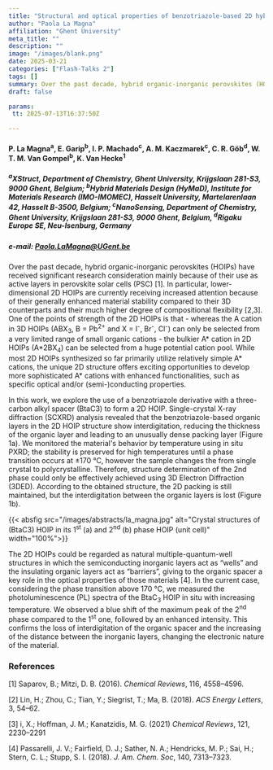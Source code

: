 ```yaml
---
title: "Structural and optical properties of benzotriazole-based 2D hybrid perovskites"
author: "Paola La Magna"
affiliation: "Ghent University"
meta_title: ""
description: "" 
image: "/images/blank.png"
date: 2025-03-21
categories: ["Flash-Talks 2"]
tags: []
summary: Over the past decade, hybrid organic-inorganic perovskites (HOIPs) have received significant research consideration mainly because of their use as active layers in perovskite solar cells
draft: false

params:
 tt: 2025-07-13T16:37:50Z

---
```


#### P. La Magna<sup>a</sup>, E. Garip<sup>b</sup>, I. P. Machado<sup>c</sup>, A. M. Kaczmarek<sup>c</sup>, C. R. Göb<sup>d</sup>, W. T. M. Van Gompel<sup>b</sup>, K. Van Hecke<sup>1</sup>

##### <sup>a</sup>XStruct, Department of Chemistry, Ghent University, Krijgslaan 281-S3, 9000 Ghent, Belgium; <sup>b</sup>Hybrid Materials Design (HyMaD), Institute for Materials Research (IMO-IMOMEC), Hasselt University, Martelarenlaan 42, Hasselt B-3500, Belgium; <sup>c</sup>NanoSensing, Department of Chemistry, Ghent University, Krijgslaan 281-S3, 9000 Ghent, Belgium, <sup>d</sup>Rigaku Europe SE, Neu-Isenburg, Germany

##### e-mail: Paola.LaMagna@UGent.be

Over the past decade, hybrid organic-inorganic perovskites (HOIPs) have received significant research consideration mainly because of their use as active layers in perovskite solar cells (PSC) [1]. In particular, lower-dimensional 2D HOIPs are currently receiving increased attention because of their generally enhanced material stability compared to their 3D counterparts and their much higher degree of compositional flexibility [2,3]. One of the points of strength of the 2D HOIPs is that - whereas the A cation in 3D HOIPs (ABX<sub>3</sub>, B = Pb<sup>2+</sup> and X = I<sup>-</sup>, Br<sup>-</sup>, Cl<sup>-</sup>) can only be selected from a very limited range of small organic cations - the bulkier A* cation in 2D HOIPs (A\*2BX<sub>4</sub>) can be selected from a huge potential cation pool. While most 2D HOIPs synthesized so far primarily utilize relatively simple A* cations, the unique 2D structure offers exciting opportunities to develop more sophisticated A* cations with
enhanced functionalities, such as specific optical and/or (semi-)conducting properties.

In this work, we explore the use of a benzotriazole derivative with a three-carbon alkyl spacer (BtaC3) to form a 2D HOIP. Single-crystal X-ray diffraction (SCXRD) analysis revealed that the benzotriazole-based organic layers in the 2D HOIP structure show interdigitation, reducing the thickness of the organic layer and leading to an unusually dense packing layer (Figure 1a). We monitored the material's behavior by temperature using in situ PXRD; the stability is preserved for high temperatures until a phase transition occurs at ±170 °C, however the sample changes the from single crystal to polycrystalline. Therefore, structure determination of the 2nd phase could only be effectively achieved using 3D Electron Diffraction (3DED). According to the obtained structure, the 2D packing is still maintained, but the interdigitation between the organic layers is lost (Figure 1b).

{{< absfig src="/images/abstracts/la_magna.jpg" alt="Crystal structures of (BtaC3) HOIP in its 1<sup>st</sup> (a) and 2<sup>nd</sup> (b) phase HOIP (unit cell)" width="100%">}}

The 2D HOIPs could be regarded as natural multiple-quantum-well structures in which the semiconducting inorganic layers act as
“wells” and the insulating organic layers act as “barriers”, giving to the organic spacer a key role in the optical properties of those materials [4]. In the current case, considering the phase transition above 170 °C, we measured the photoluminescence (PL) spectra of the BtaC<sub>3</sub> HOIP in situ with increasing temperature. We observed a blue shift of the maximum peak of the 2<sup>nd</sup> phase compared to the 1<sup>st</sup> one, followed by an enhanced intensity. This confirms the loss of interdigitation of the organic spacer and the increasing of the distance between the inorganic layers, changing the electronic nature of the material.


### References

[1] Saparov, B.; Mitzi, D. B. (2016). *Chemical Reviews*, 116, 4558–4596.

[2] Lin, H.; Zhou, C.; Tian, Y.; Siegrist, T.; Ma, B. (2018). *ACS Energy Letters*, 3, 54–62.

[3] i, X.; Hoffman, J. M.; Kanatzidis, M. G. (2021) *Chemical Reviews*, 121, 2230–2291

[4] Passarelli, J. V.; Fairfield, D. J.; Sather, N. A.; Hendricks, M. P.; Sai, H.; Stern, C. L.; Stupp, S. I. (2018). *J. Am. Chem. Soc*, 140, 7313–7323.

